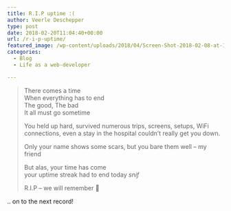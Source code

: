 ```yaml
---
title: R.I.P uptime :(
author: Veerle Deschepper
type: post
date: 2018-02-20T11:04:40+00:00
url: /r-i-p-uptime/
featured_image: /wp-content/uploads/2018/04/Screen-Shot-2018-02-08-at-12.04.49.png
categories:
  - Blog
  - Life as a web-developer

---
```



> There comes a time  
> When everything has to end  
> The good, The bad  
> It all must go sometime
> 
> You held up hard, survived numerous trips, screens, setups, WiFi connections, even a stay in the hospital couldn&#8217;t really get you down.
> 
> Only your name shows some scars, but you bare them well &#8211; my friend
> 
> But alas, your time has come  
> your uptime streak had to end today *_snif_*
> 
> R.I.P &#8211; we will remember 💐

<content-image src='/img/screenshot-uptime.png' alt="terminal of my uptime"></content-image>

.. on to the next record!
